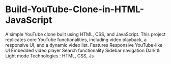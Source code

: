 # Build-YouTube-Clone-in-HTML-JavaScript
A simple YouTube clone built using HTML, CSS, and JavaScript. This project replicates core YouTube functionalities, including video playback, a responsive UI, and a dynamic video list.   Features    Responsive YouTube-like UI    Embedded video player   Search functionality   Sidebar navigation  Dark &amp; Light mode Technologies : HTML, CSS, Js  
